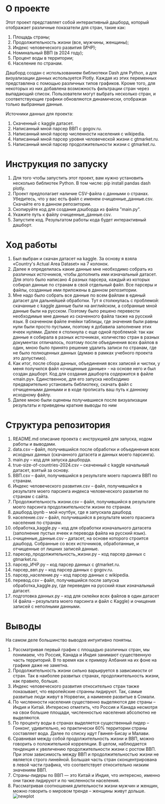 # О проекте 
Этот проект представляет собой интерактивный дашборд, который отображает различные показатели для стран, такие как:
1. Площадь страны;
2. Продолжительность жизни (все, мужчины, женщины);
3. Индекс человеческого развития (ИЧР);
4. Номинальный ВВП (в 2024 году);
5. Процент воды в территории;
6. Население по странам.  

Дашборд создан с использованием библиотеки Dash для Python, а для визуализации данных используется Plotly. Каждая из этих переменных представлена с помощью различных типов графиков. Кроме того, для некоторых из них добавлена возможность фильтрации стран через выпадающий список. Пользователи могут выбрать несколько стран, и соответствующие графики обновляются динамически, отображая только выбранные данные.  

Источники данных для проекта: 
1. Скаченный с kaggle датасет.
2. Написанный мной парсер ВВП с gogov.ru.
3. Написанный мной парсер численности населения с wikipedia. 
4. Написанный мной парсер уровня человеческой жизни с gtmarket.ru. 
5. Написанный мной парсер продолжительности жизни с gtmarket.ru.
# Инструкция по запуску  
1. Для того чтобы запустить этот проект, вам нужно установить несколько библиотек Python. В том числе: pip install pandas dash plotly. 
2. Проект предполагает наличие CSV-файла с данными о странах. Убедитесь, что у вас есть файл с именем очищенные_данные.csv. Скачайте его в данном репозитории.
3. Скопируйте код для создания дэшборда из файла "main.py".
4. Укажите путь к файлу очищенные_данные.csv.
5. Запустите код. Результатом работы кода будет интерактивный дашборт.
# Ход работы 
1. Был выбран и скачан датасет на kaggle. За основу я взяла «Country's Actual Area Dataset» на 7 колонок. 
2. Далее я определилась какие данные мне необходимо собрать из различных источников, чтобы дополнить ими изначальный датасет. Для этого было написано 4 разных парсера, каждый из которых собирал данные по странам в свой отдельный файл. Все парсеры и файлы, созданные ими приложены в данном репозитории. 
3. Мне надо было собрать все данные по всем файлам в единый датасет для дальнейшей обработки. Тут я столкнулась с проблемой: скачанные с kaggle данные были на английском, а собранные мной данные были на русском. Поэтому было решено перевести необходимые мне данные из скаченного файла также на русский язык. В скаченном файле ячейки таблицы, где значения были равны нули были просто пустыми, поэтому я добавила заполнение этих ячеек нулями. Далее я столкнула с еще одной проблемой: так как данные я собирала в разных источниках, количество стран в разных документах отличалось, поэтому после объединения всех файлов в один, мною было принято решение удалить записи по странам, где не было полноценных данных (думаю в рамках учебного проекта это допустимо). 
4. Как итог, после сбора данных, объединения всех записей и чистки, у меня получился файл «очищенные данные» - на основе него и был создан дашборт. Код для создания дашборта содержится в файле «main.py». Единственное, для его запуска необходимо предварительно установить библиотеку, скачать файл с отчищенными данными и в коде прописать ваш путь к данному исходному файлу. 
5. Далее мною были оценены получившиеся после визуализации результаты и приведены краткие выводы по ним 
# Структура репозитория
1. README.md описание проекта с инструкцией для запуска, ходом работы и выводами. 
2. data.csv – файл, получившийся после обработки и объединения всех исходных данных (скачанного датасета и данных моего парсинга). 
3. main.py – код для запуска дашборда.
4. true-size-of-countries-2024.csv – скаченный с kaggle начальный датасет, взятый за основу. 
5. ВВП.csv – файл, получившийся в результате моего парсинга ВВП по странам. 
6. Индекс человеческого развития.csv – файл, получившийся в результате моего парсинга индекса человеческого развития по странам с сайта. 
 7. Продолжительность жизни.csv – файл, получившийся в результате моего парсинга продолжительности жизни по странам. 
8. дашборд.ipynb – мой ноутбук, где я запускала дашборд 
9. население.csv – файл, получившийся в результате моего прасинга населения по странам. 
10. обработка_kaggle.py – код для обработки изначального датасета (заполнение пустых ячеек и перевода файла на русский язык). 
11. очищенные_данные.csv – датасет, на основе которого строится дашборд. Собранные со всех источников, обработанные, и отчищенные от лишних записей данные. 
12. паресер_продолжительность_жизни.py – код парсер данных с gtmarket.ru. 
13. парсер_ИЧР.py – код парсер данных с gtmarket.ru.
14. парсер_ввп.py – код парсер данных с gogov.ru.
15. парсер_население.py – код парсер данных с wikipedia.
16. перевод.csv – файл, получившийся после запуска обработка_kaggle.py, где переведен на русский язык изначальный датасет. 
17.  подготовка данных.py – код для склейки всех файлов в один датасет (4 файла – результата моего парсинга и файл с  Kaggle) и очищения записей с неполными данными. 
# Выводы 
На самом деле большинство выводов интуитивно понятны. 
1. Рассматривая первый график с площадью различных стран, мы понимаем, что Россия, Канада и Индия занимают существенную часть территорий. В то время как к примеру Албания на их фоне на графике даже не заметна. 
2. Продолжительность жизни сильно варьируется в зависимости от стран. Так в наиболее развитых странах, продолжительность жизни, как правило, больше. 
3. Индекс человеческого развития относительно стран также показывает, что европейские странны лидируют. Так, самые развитые люди живут в Норвегии, а наименее развитые в Сомали. 
4. По численности населения существенно выделяются две страны – Индия и Китай. Интересно отметить, что Россия и Канада несмотря на свои большие площади, численностью населения абсолютно не выделяются. 
5. По проценту воды в странах выделяется существенный лидер – Гонконг, удивительно, но практически 60% территории страны составляет вода. Далее по списку идут Гвинея-Бисау и Малави. 
6. Сравнивая между собой продолжительность жизни и ВВП, можно говорить о положительной корреляции. В целом, наблюдается тенденция к увеличению продолжительности жизни с ростом ВВП. При этом зависимость между ВВП и продолжительностью жизни не является строго линейной. Большая часть стран сконцентрирована в левой части графика, что соответствует относительно низким значениям ВВП. 
7. Страны-лидеры по ВВП — это Китай и Индия, что интересно, именно они также лидируют и по численности населения. 
8. Рассматривая соотношения длительности жизни мужчин и женщин, можно говорить о мировом тренде – женщины живут дольше.
![newplot](https://github.com/user-attachments/assets/83bd56db-d436-4676-ba45-c73e86df32b4)


